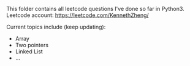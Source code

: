 This folder contains all leetcode questions I've done so far in Python3.
Leetcode account: https://leetcode.com/KennethZheng/

Current topics include (keep updating):
- Array
- Two pointers
- Linked List
- ...

